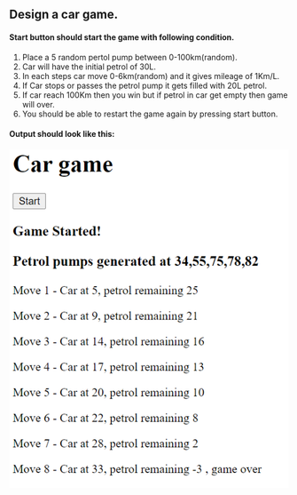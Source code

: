 ## Design a car game.

#### Start button should start the game with following condition.

1. Place a 5 random pertol pump between 0-100km(random).
2. Car will have the initial petrol of 30L.
3. In each steps car move 0-6km(random) and it gives mileage of 1Km/L.
4. If Car stops or passes the petrol pump it gets filled with 20L petrol.
5. If car reach 100Km then you win but if petrol in car get empty then game will over.
6. You should be able to restart the game again by pressing start button.

#### Output should look like this:

![Output](/cargame.png)
